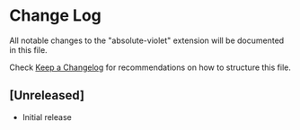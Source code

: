 # Change Log

All notable changes to the "absolute-violet" extension will be documented in this file.

Check [Keep a Changelog](http://keepachangelog.com/) for recommendations on how to structure this file.

## [Unreleased]

- Initial release
